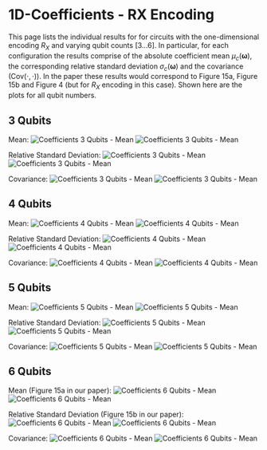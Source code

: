 # 1D-Coefficients - RX Encoding

This page lists the individual results for for circuits with the one-dimensional encoding $R_X$ and varying qubit counts $[3\dots 6]$.
In particular, for each configuration the results comprise of the absolute coefficient mean $\mu_c(\boldsymbol{\omega})$, the corresponding relative standard deviation $\sigma_c(\boldsymbol{\omega})$ and the covariance ($\text{Cov}(\cdot, \cdot)$). In the paper these results would correspond to Figure 15a, Figure 15b and Figure 4 (but for $R_X$ encoding in this case). Shown here are the plots for all qubit numbers.

## 3 Qubits

Mean:
![Coefficients 3 Qubits - Mean](figures/coeff_mean_qubits3_RX_light.png#only-light)
![Coefficients 3 Qubits - Mean](figures/coeff_mean_qubits3_RX_dark.png#only-dark)

Relative Standard Deviation:
![Coefficients 3 Qubits - Mean](figures/coeff_sd_qubits3_RX_light.png#only-light)
![Coefficients 3 Qubits - Mean](figures/coeff_sd_qubits3_RX_dark.png#only-dark)

Covariance:
![Coefficients 3 Qubits - Mean](figures/coeff_covar_qubits3_RX_light.png#only-light)
![Coefficients 3 Qubits - Mean](figures/coeff_covar_qubits3_RX_dark.png#only-dark)


## 4 Qubits

Mean:
![Coefficients 4 Qubits - Mean](figures/coeff_mean_qubits4_RX_light.png#only-light)
![Coefficients 4 Qubits - Mean](figures/coeff_mean_qubits4_RX_dark.png#only-dark)

Relative Standard Deviation:
![Coefficients 4 Qubits - Mean](figures/coeff_sd_qubits4_RX_light.png#only-light)
![Coefficients 4 Qubits - Mean](figures/coeff_sd_qubits4_RX_dark.png#only-dark)

Covariance:
![Coefficients 4 Qubits - Mean](figures/coeff_covar_qubits4_RX_light.png#only-light)
![Coefficients 4 Qubits - Mean](figures/coeff_covar_qubits4_RX_dark.png#only-dark)


## 5 Qubits

Mean:
![Coefficients 5 Qubits - Mean](figures/coeff_mean_qubits5_RX_light.png#only-light)
![Coefficients 5 Qubits - Mean](figures/coeff_mean_qubits5_RX_dark.png#only-dark)

Relative Standard Deviation:
![Coefficients 5 Qubits - Mean](figures/coeff_sd_qubits5_RX_light.png#only-light)
![Coefficients 5 Qubits - Mean](figures/coeff_sd_qubits5_RX_dark.png#only-dark)

Covariance:
![Coefficients 5 Qubits - Mean](figures/coeff_covar_qubits5_RX_light.png#only-light)
![Coefficients 5 Qubits - Mean](figures/coeff_covar_qubits5_RX_dark.png#only-dark)


## 6 Qubits

Mean (Figure 15a in our paper):
![Coefficients 6 Qubits - Mean](figures/coeff_mean_qubits6_RX_light.png#only-light)
![Coefficients 6 Qubits - Mean](figures/coeff_mean_qubits6_RX_dark.png#only-dark)

Relative Standard Deviation (Figure 15b in our paper):
![Coefficients 6 Qubits - Mean](figures/coeff_sd_qubits6_RX_light.png#only-light)
![Coefficients 6 Qubits - Mean](figures/coeff_sd_qubits6_RX_dark.png#only-dark)

Covariance:
![Coefficients 6 Qubits - Mean](figures/coeff_covar_qubits6_RX_light.png#only-light)
![Coefficients 6 Qubits - Mean](figures/coeff_covar_qubits6_RX_dark.png#only-dark)

